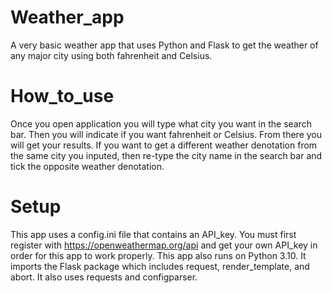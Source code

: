 # Weather_app
A very basic weather app that uses Python and Flask to get the weather of any major city using both fahrenheit and Celsius.

# How_to_use
Once you open application you will type what city you want in the search bar. Then you will indicate if you want fahrenheit or Celsius.
From there you will get your results. If you want to get a different weather denotation from the same city you inputed, then re-type the city 
name in the search bar and tick the opposite weather denotation.

# Setup
This app uses a config.ini file that contains an API_key. You must first register with https://openweathermap.org/api and get your own API_key 
in order for this app to work properly. This app also runs on Python 3.10. It imports the Flask package which includes request, render_template, and
abort. It also uses requests and configparser.
